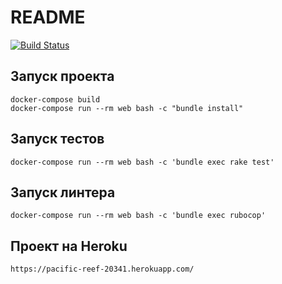 # README

[![Build Status](https://img.shields.io/endpoint.svg?url=https%3A%2F%2Factions-badge.atrox.dev%2FHolyHol%2Fexpenses_tracking%2Fbadge%3Fref%3Dmain&style=for-the-badge)](https://actions-badge.atrox.dev/HolyHol/expenses_tracking/goto?ref=main)

## Запуск проекта

```
docker-compose build
docker-compose run --rm web bash -c "bundle install"

```

## Запуск тестов

```
docker-compose run --rm web bash -c 'bundle exec rake test'
```

## Запуск линтера

```
docker-compose run --rm web bash -c 'bundle exec rubocop'
```

## Проект на Heroku

```
https://pacific-reef-20341.herokuapp.com/
```